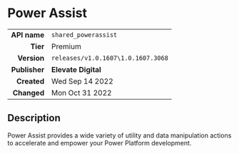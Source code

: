 # Power Assist
| | |
|-:|-|
|**API name**|`shared_powerassist`|
|**Tier**|Premium|
|**Version**|`releases/v1.0.1607\1.0.1607.3068`|
|**Publisher**|**Elevate Digital**|
|**Created**|Wed Sep 14 2022|
|**Changed**|Mon Oct 31 2022|

## Description
Power Assist provides a wide variety of utility and data manipulation actions to accelerate and empower your Power Platform development.
